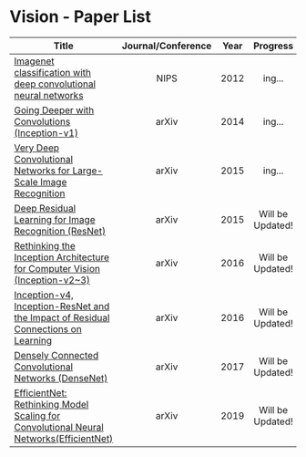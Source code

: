# Vision - Paper List

|Title|Journal/Conference|Year|Progress|
|---|:---:|---|:---:|
|[Imagenet classification with deep convolutional neural networks](https://github.com/CKtrace/Research-Paper-Review/tree/main/Vision/Alexnet)|NIPS|2012|ing...|
|[Going Deeper with Convolutions (Inception-v1)](https://github.com/CKtrace/Research-Paper-Review/tree/main/Vision/GoogLeNet)|arXiv|2014|ing...|
|[Very Deep Convolutional Networks for Large-Scale Image Recognition](https://github.com/CKtrace/Research-Paper-Review/tree/main/Vision/VGGNet)|arXiv|2015|ing...|
|[Deep Residual Learning for Image Recognition (ResNet)]()|arXiv|2015|Will be Updated!|
|[Rethinking the Inception Architecture for Computer Vision (Inception-v2~3)]()|arXiv|2016|Will be Updated!|
|[Inception-v4, Inception-ResNet and the Impact of Residual Connections on Learning]()|arXiv|2016|Will be Updated!|
|[Densely Connected Convolutional Networks (DenseNet)]()|arXiv|2017|Will be Updated!|
|[EfficientNet: Rethinking Model Scaling for Convolutional Neural Networks(EfficientNet)]()|arXiv|2019|Will be Updated!|


